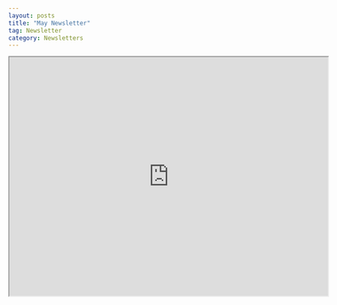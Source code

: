 ```yaml
---
layout: posts
title: "May Newsletter"
tag: Newsletter
category: Newsletters
---
```

<iframe src="https://drive.google.com/file/d/1qKMSxZiKxvNwpLUw1o-zOT8YdnP1wSMO/preview" width="640" height="480"></iframe>
